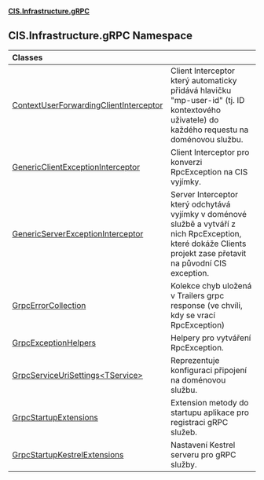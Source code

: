 #### [CIS.Infrastructure.gRPC](index.md 'index')

## CIS.Infrastructure.gRPC Namespace

| Classes | |
| :--- | :--- |
| [ContextUserForwardingClientInterceptor](CIS.Infrastructure.gRPC.ContextUserForwardingClientInterceptor.md 'CIS.Infrastructure.gRPC.ContextUserForwardingClientInterceptor') | Client Interceptor který automaticky přidává hlavičku "mp-user-id" (tj. ID kontextového uživatele) do každého requestu na doménovou službu. |
| [GenericClientExceptionInterceptor](CIS.Infrastructure.gRPC.GenericClientExceptionInterceptor.md 'CIS.Infrastructure.gRPC.GenericClientExceptionInterceptor') | Client Interceptor pro konverzi RpcException na CIS vyjímky. |
| [GenericServerExceptionInterceptor](CIS.Infrastructure.gRPC.GenericServerExceptionInterceptor.md 'CIS.Infrastructure.gRPC.GenericServerExceptionInterceptor') | Server Interceptor který odchytává vyjímky v doménové službě a vytváří z nich RpcException, které dokáže Clients projekt zase přetavit na původní CIS exception. |
| [GrpcErrorCollection](CIS.Infrastructure.gRPC.GrpcErrorCollection.md 'CIS.Infrastructure.gRPC.GrpcErrorCollection') | Kolekce chyb uložená v Trailers grpc response (ve chvíli, kdy se vrací RpcException) |
| [GrpcExceptionHelpers](CIS.Infrastructure.gRPC.GrpcExceptionHelpers.md 'CIS.Infrastructure.gRPC.GrpcExceptionHelpers') | Helpery pro vytváření RpcException. |
| [GrpcServiceUriSettings&lt;TService&gt;](CIS.Infrastructure.gRPC.GrpcServiceUriSettings_TService_.md 'CIS.Infrastructure.gRPC.GrpcServiceUriSettings<TService>') | Reprezentuje konfiguraci připojení na doménovou službu. |
| [GrpcStartupExtensions](CIS.Infrastructure.gRPC.GrpcStartupExtensions.md 'CIS.Infrastructure.gRPC.GrpcStartupExtensions') | Extension metody do startupu aplikace pro registraci gRPC služeb. |
| [GrpcStartupKestrelExtensions](CIS.Infrastructure.gRPC.GrpcStartupKestrelExtensions.md 'CIS.Infrastructure.gRPC.GrpcStartupKestrelExtensions') | Nastavení Kestrel serveru pro gRPC služby. |
